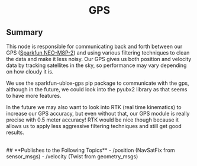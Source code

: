 # <p style="text-align: center;"> GPS </p>

## **Summary**
This node is responsible for communicating back and forth between our GPS ([Sparkfun NEO-M8P-2](https://www.sparkfun.com/products/15005)) and using various filtering techniques to clean the data and make it less noisy. Our GPS gives us both position and velocity data by tracking satellites in the sky, so performance may vary depending on how cloudy it is. 

We use the sparkfun-ublox-gps pip package to communicate with the gps, although in the future, we could look into the pyubx2 library as that seems to have more features. 

In the future we may also want to look into RTK (real time kinematics) to increase our GPS accuracy, but even without that, our GPS module is really precise with 0.5 meter accuracy! RTK would be nice though because it allows us to apply less aggressive filtering techniques and still get good results.


<br>
## **Publishes to the Following Topics**
- /position (NavSatFix from sensor_msgs)
- /velocity (Twist from geometry_msgs)